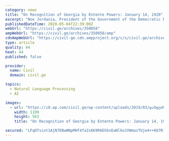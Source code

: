 ```yaml
---
category: news
title: "On Recognition of Georgia by Entente Powers: January 14, 1920"
excerpt: "Noe Jordania, President of the Government of the Democratic Republic of Georgia. “Citizens! Allow me to congratulate you, to congratulate the Georgian people on entering the community of"
publishedDateTime: 2020-05-04T22:39:00Z
webUrl: "https://civil.ge/archives/350058"
ampWebUrl: "https://civil.ge/archives/350058/amp"
cdnAmpWebUrl: "https://civil-ge.cdn.ampproject.org/c/s/civil.ge/archives/350058/amp"
type: article
quality: 44
heat: 44
published: false

provider:
  name: Civil
  domain: civil.ge

topics:
  - Natural Language Processing
  - AI

images:
  - url: "https://i0.wp.com/civil.ge/wp-content/uploads/2019/03/დამფუძნებელი-კრება.jpg?fit=1200%2C563&ssl=1"
    width: 1199
    height: 563
    title: "On Recognition of Georgia by Entente Powers: January 14, 1920"

secured: "LFqOTsiot1AjN7EBwWNpMHf4faZs6K9R6EhbvEwNlkoJVWmasTUje4++667R1hrUleivIY7wYgY3Ar13hjB2F2itWC1buzq3vJKGM090vjx10V/MUhruMJHoQtrGiBy05899JJQo5xwHtO9JL0qo+BxGChAzo7GW7UcHOXzy9PonMCpkJQ8t4nDRa6bdsaEZ9qnYcl3SrubZkDkqP5lng2F/3z4jN1XjmICyHxhgbX7h9V0+QzITh0C6D3e6R4d/00RcMmNoXipbs9VHcAnLZglBc7ACo02M0o4c/RRUaOZ2V/8rWq9GClF37CiE09Td2KGJQno0Q4nQB2gejUrt4aPDbqg2yexBdgdBjWvaG6yYZTc+efb7nBJREQ9BvKF4u865aFT9XBz33vpiCQ4Tfxlv2nnhPyNhQtpVER2+tqmzq7hPglIU0pN8xU160gHsdnMRhB5PIqNm81DyA77xVWtw7kH/uXbHQJ4gfRhH6c8=;/zrzjEfALCNBJC+ZO5rlqw=="
---
```


